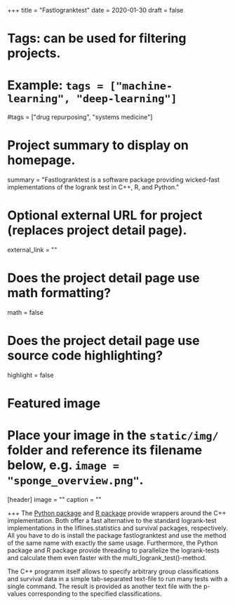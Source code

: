+++
title = "Fastlogranktest"
date = 2020-01-30
draft = false

# Tags: can be used for filtering projects.
# Example: `tags = ["machine-learning", "deep-learning"]`
#tags = ["drug repurposing", "systems medicine"]

# Project summary to display on homepage.
summary = "Fastlogranktest is a software package providing wicked-fast implementations of the logrank test in C++, R, and Python."

# Optional external URL for project (replaces project detail page).
external_link = ""

# Does the project detail page use math formatting?
math = false

# Does the project detail page use source code highlighting?
highlight = false

# Featured image
# Place your image in the `static/img/` folder and reference its filename below, e.g. `image = "sponge_overview.png"`.
[header]
image = ""
caption = ""

+++
The [Python package](https://pypi.org/project/fastlogranktest/) and [R package](https://cran.r-project.org/web/packages/fastlogranktest/index.html) provide wrappers around the C++ implementation. Both offer a fast alternative to the standard logrank-test implementations in the liflines.statistics and survival packages, respectively. All you have to do is install the package fastlogranktest and use the method of the same name with exactly the same usage. Furthermore, the Python package and R package provide threading to parallelize the logrank-tests and calculate them even faster with the multi_logrank_test()-method.

The C++ programm itself allows to specify arbitrary group classifications and survival data in a simple tab-separated text-file to run many tests with a single command. The result is provided as another text file with the p-values corresponding to the specified classifications.
